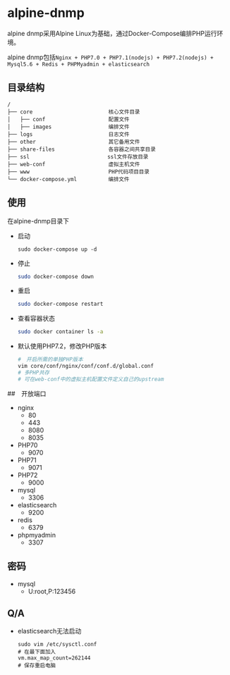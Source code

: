 # alpine-dnmp
alpine dnmp采用Alpine Linux为基础，通过Docker-Compose编排PHP运行环境。

alpine dnmp包括`Nginx + PHP7.0 + PHP7.1(nodejs) + PHP7.2(nodejs) + Mysql5.6 + Redis + PHPMyadmin + elasticsearch`

## 目录结构

```
/
├── core                        核心文件目录
│   ├── conf                    配置文件
│   ├── images                  编排文件
├── logs                        日志文件
├── other                  　　　其它备用文件
├── share-files                 各容器之间共享目录
├── ssl                       　ssl文件存放目录
├── web-conf                    虚拟主机文件
├── www                         PHP代码项目目录
└── docker-compose.yml　　　　　　编排文件
```

## 使用
在alpine-dnmp目录下

+ 启动
    ```baseh
    sudo docker-compose up -d
    ```
+ 停止
    ```bash
    sudo docker-compose down
    ```
+ 重启
    ```bash
    sudo docker-compose restart
    ```
+ 查看容器状态
    ```bash
    sudo docker container ls -a
    ```
+ 默认使用PHP7.2，修改PHP版本
    ```bash
    #　开启所需的单独PHP版本
    vim core/conf/nginx/conf/conf.d/global.conf
    # 多PHP共存
    # 可在web-conf中的虚拟主机配置文件定义自己的upstream
    ```
##　开放端口
+ nginx
  + 80
  + 443
  + 8080
  + 8035
+ PHP70
  + 9070
+ PHP71
  + 9071
+ PHP72
  + 9000
+ mysql
  + 3306
+ elasticsearch
  + 9200
+ redis
  + 6379
+ phpmyadmin
  + 3307

## 密码
+ mysql
  + U:root,P:123456


## Q/A
+ elasticsearch无法启动
    ```base
    sudo vim /etc/sysctl.conf
    # 在最下面加入
    vm.max_map_count=262144
    # 保存重启电脑
    ```